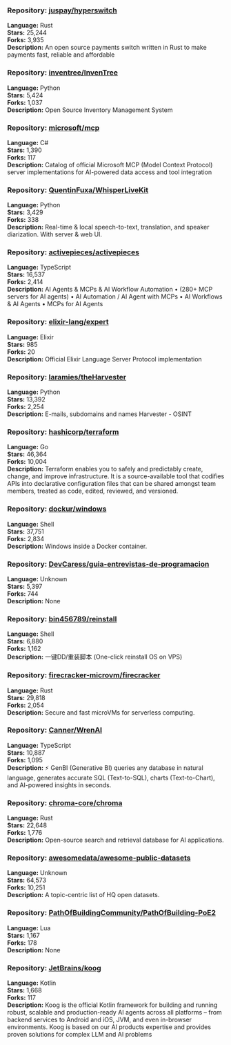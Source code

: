 ### **Repository:** [juspay/hyperswitch](https://github.com/juspay/hyperswitch)

**Language:** Rust  
**Stars:** 25,244  
**Forks:** 3,935  
**Description:** An open source payments switch written in Rust to make payments fast, reliable and affordable

### **Repository:** [inventree/InvenTree](https://github.com/inventree/InvenTree)

**Language:** Python  
**Stars:** 5,424  
**Forks:** 1,037  
**Description:** Open Source Inventory Management System

### **Repository:** [microsoft/mcp](https://github.com/microsoft/mcp)

**Language:** C#  
**Stars:** 1,390  
**Forks:** 117  
**Description:** Catalog of official Microsoft MCP (Model Context Protocol) server implementations for AI-powered data access and tool integration

### **Repository:** [QuentinFuxa/WhisperLiveKit](https://github.com/QuentinFuxa/WhisperLiveKit)

**Language:** Python  
**Stars:** 3,429  
**Forks:** 338  
**Description:** Real-time & local speech-to-text, translation, and speaker diarization. With server & web UI.

### **Repository:** [activepieces/activepieces](https://github.com/activepieces/activepieces)

**Language:** TypeScript  
**Stars:** 16,537  
**Forks:** 2,414  
**Description:** AI Agents & MCPs & AI Workflow Automation • (280+ MCP servers for AI agents) • AI Automation / AI Agent with MCPs • AI Workflows & AI Agents • MCPs for AI Agents

### **Repository:** [elixir-lang/expert](https://github.com/elixir-lang/expert)

**Language:** Elixir  
**Stars:** 985  
**Forks:** 20  
**Description:** Official Elixir Language Server Protocol implementation

### **Repository:** [laramies/theHarvester](https://github.com/laramies/theHarvester)

**Language:** Python  
**Stars:** 13,392  
**Forks:** 2,254  
**Description:** E-mails, subdomains and names Harvester - OSINT

### **Repository:** [hashicorp/terraform](https://github.com/hashicorp/terraform)

**Language:** Go  
**Stars:** 46,364  
**Forks:** 10,004  
**Description:** Terraform enables you to safely and predictably create, change, and improve infrastructure. It is a source-available tool that codifies APIs into declarative configuration files that can be shared amongst team members, treated as code, edited, reviewed, and versioned.

### **Repository:** [dockur/windows](https://github.com/dockur/windows)

**Language:** Shell  
**Stars:** 37,751  
**Forks:** 2,834  
**Description:** Windows inside a Docker container.

### **Repository:** [DevCaress/guia-entrevistas-de-programacion](https://github.com/DevCaress/guia-entrevistas-de-programacion)

**Language:** Unknown  
**Stars:** 5,397  
**Forks:** 744  
**Description:** None

### **Repository:** [bin456789/reinstall](https://github.com/bin456789/reinstall)

**Language:** Shell  
**Stars:** 6,880  
**Forks:** 1,162  
**Description:** 一键DD/重装脚本 (One-click reinstall OS on VPS)

### **Repository:** [firecracker-microvm/firecracker](https://github.com/firecracker-microvm/firecracker)

**Language:** Rust  
**Stars:** 29,818  
**Forks:** 2,054  
**Description:** Secure and fast microVMs for serverless computing.

### **Repository:** [Canner/WrenAI](https://github.com/Canner/WrenAI)

**Language:** TypeScript  
**Stars:** 10,887  
**Forks:** 1,095  
**Description:** ⚡️ GenBI (Generative BI) queries any database in natural language, generates accurate SQL (Text-to-SQL), charts (Text-to-Chart), and AI-powered insights in seconds.

### **Repository:** [chroma-core/chroma](https://github.com/chroma-core/chroma)

**Language:** Rust  
**Stars:** 22,648  
**Forks:** 1,776  
**Description:** Open-source search and retrieval database for AI applications.

### **Repository:** [awesomedata/awesome-public-datasets](https://github.com/awesomedata/awesome-public-datasets)

**Language:** Unknown  
**Stars:** 64,573  
**Forks:** 10,251  
**Description:** A topic-centric list of HQ open datasets.

### **Repository:** [PathOfBuildingCommunity/PathOfBuilding-PoE2](https://github.com/PathOfBuildingCommunity/PathOfBuilding-PoE2)

**Language:** Lua  
**Stars:** 1,167  
**Forks:** 178  
**Description:** None

### **Repository:** [JetBrains/koog](https://github.com/JetBrains/koog)

**Language:** Kotlin  
**Stars:** 1,668  
**Forks:** 117  
**Description:** Koog is the official Kotlin framework for building and running robust, scalable and production-ready AI agents across all platforms – from backend services to Android and iOS, JVM, and even in-browser environments. Koog is based on our AI products expertise and provides proven solutions for complex LLM and AI problems


